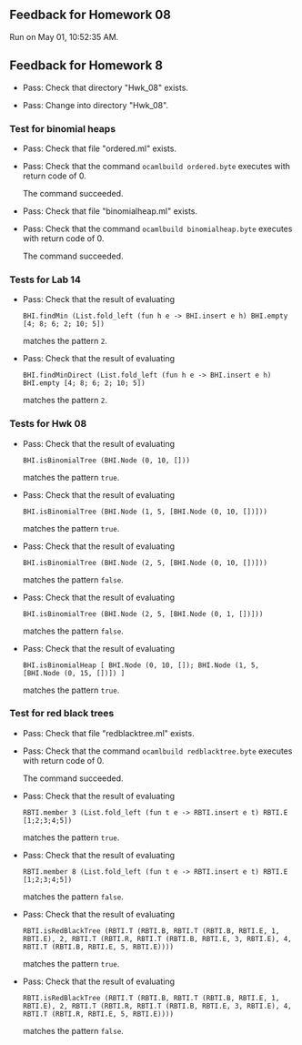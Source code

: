 ## Feedback for Homework 08

Run on May 01, 10:52:35 AM.

## Feedback for Homework 8

+ Pass: Check that directory "Hwk_08" exists.

+ Pass: Change into directory "Hwk_08".

### Test for binomial heaps

+ Pass: Check that file "ordered.ml" exists.

+ Pass: Check that the command ``ocamlbuild ordered.byte`` executes with return code of 0.

    The command succeeded.

+ Pass: Check that file "binomialheap.ml" exists.

+ Pass: Check that the command ``ocamlbuild binomialheap.byte`` executes with return code of 0.

    The command succeeded.

### Tests for Lab 14

+ Pass: 
Check that the result of evaluating
   ```
   BHI.findMin (List.fold_left (fun h e -> BHI.insert e h) BHI.empty [4; 8; 6; 2; 10; 5])
   ```
   matches the pattern `2`.

   




+ Pass: 
Check that the result of evaluating
   ```
   BHI.findMinDirect (List.fold_left (fun h e -> BHI.insert e h) BHI.empty [4; 8; 6; 2; 10; 5])
   ```
   matches the pattern `2`.

   




### Tests for Hwk 08

+ Pass: 
Check that the result of evaluating
   ```
   BHI.isBinomialTree (BHI.Node (0, 10, []))
   ```
   matches the pattern `true`.

   




+ Pass: 
Check that the result of evaluating
   ```
   BHI.isBinomialTree (BHI.Node (1, 5, [BHI.Node (0, 10, [])]))
   ```
   matches the pattern `true`.

   




+ Pass: 
Check that the result of evaluating
   ```
   BHI.isBinomialTree (BHI.Node (2, 5, [BHI.Node (0, 10, [])]))
   ```
   matches the pattern `false`.

   




+ Pass: 
Check that the result of evaluating
   ```
   BHI.isBinomialTree (BHI.Node (2, 5, [BHI.Node (0, 1, [])]))
   ```
   matches the pattern `false`.

   




+ Pass: 
Check that the result of evaluating
   ```
   BHI.isBinomialHeap [ BHI.Node (0, 10, []); BHI.Node (1, 5, [BHI.Node (0, 15, [])]) ]
   ```
   matches the pattern `true`.

   




### Test for red black trees

+ Pass: Check that file "redblacktree.ml" exists.

+ Pass: Check that the command ``ocamlbuild redblacktree.byte`` executes with return code of 0.

    The command succeeded.

+ Pass: 
Check that the result of evaluating
   ```
   RBTI.member 3 (List.fold_left (fun t e -> RBTI.insert e t) RBTI.E [1;2;3;4;5])
   ```
   matches the pattern `true`.

   




+ Pass: 
Check that the result of evaluating
   ```
   RBTI.member 8 (List.fold_left (fun t e -> RBTI.insert e t) RBTI.E [1;2;3;4;5])
   ```
   matches the pattern `false`.

   




+ Pass: 
Check that the result of evaluating
   ```
   RBTI.isRedBlackTree (RBTI.T (RBTI.B, RBTI.T (RBTI.B, RBTI.E, 1, RBTI.E), 2, RBTI.T (RBTI.R, RBTI.T (RBTI.B, RBTI.E, 3, RBTI.E), 4, RBTI.T (RBTI.B, RBTI.E, 5, RBTI.E))))
   ```
   matches the pattern `true`.

   




+ Pass: 
Check that the result of evaluating
   ```
   RBTI.isRedBlackTree (RBTI.T (RBTI.B, RBTI.T (RBTI.B, RBTI.E, 1, RBTI.E), 2, RBTI.T (RBTI.R, RBTI.T (RBTI.B, RBTI.E, 3, RBTI.E), 4, RBTI.T (RBTI.R, RBTI.E, 5, RBTI.E))))
   ```
   matches the pattern `false`.

   




